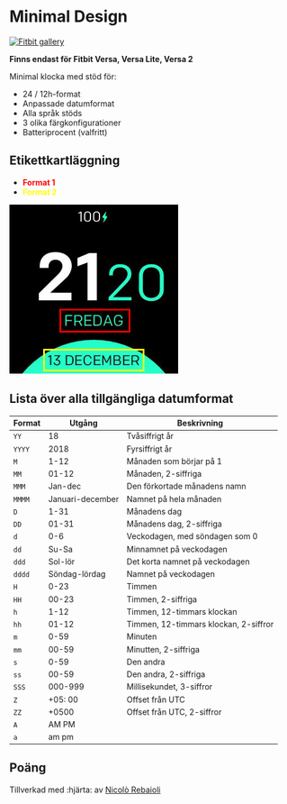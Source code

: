 # Minimal Design
[![Fitbit gallery](https://img.shields.io/badge/Fitbit%20gallery-%2300B0B9?style=flat-square&logo=fitbit&logoColor=white)](https://gallery.fitbit.com/details/0f2f12b5-482e-4882-a733-d6687a0f1413)

**Finns endast för Fitbit Versa, Versa Lite, Versa 2**

Minimal klocka med stöd för:
- 24 / 12h-format
- Anpassade datumformat
- Alla språk stöds
- 3 olika färgkonfigurationer
- Batteriprocent (valfritt)

## Etikettkartläggning

- <span style = "color: red"> **Format 1** </span>
- <span style = "color: yellow"> **Format 2** </span>

![Etikettkartläggning](labels.png)

## Lista över alla tillgängliga datumformat
| Format | Utgång | Beskrivning |
| ------ | ---------------- | ------------------------------------- |
| `YY` | 18 | Tvåsiffrigt år |
| `YYYY` | 2018 | Fyrsiffrigt år |
| `M` | 1-12 | Månaden som börjar på 1 |
| `MM` | 01-12 | Månaden, 2-siffriga |
| `MMM` | Jan-dec | Den förkortade månadens namn |
| `MMMM` | Januari-december | Namnet på hela månaden |
| `D` | 1-31 | Månadens dag |
| `DD` | 01-31 | Månadens dag, 2-siffriga |
| `d` | 0-6 | Veckodagen, med söndagen som 0 |
| `dd` | Su-Sa | Minnamnet på veckodagen |
| `ddd` | Sol-lör | Det korta namnet på veckodagen |
| `dddd` | Söndag-lördag | Namnet på veckodagen |
| `H` | 0-23 | Timmen |
| `HH` | 00-23 | Timmen, 2-siffriga |
| `h` | 1-12 | Timmen, 12-timmars klockan |
| `hh` | 01-12 | Timmen, 12-timmars klockan, 2-siffror |
| `m` | 0-59 | Minuten |
| `mm` | 00-59 | Minutten, 2-siffriga |
| `s` | 0-59 | Den andra |
| `ss` | 00-59 | Den andra, 2-siffriga |
| `SSS` | 000-999 | Millisekundet, 3-siffror |
| `Z` | +05: 00 | Offset från UTC |
| `ZZ` | +0500 | Offset från UTC, 2-siffror |
| `A` | AM PM | |
| `a` | am pm | |

## Poäng
Tillverkad med :hjärta: av [Nicolò Rebaioli](https://www.rebaioli.altervista.org)